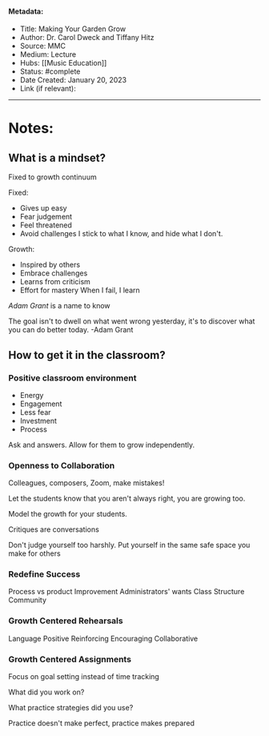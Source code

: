 #### Metadata:
- Title: Making Your Garden Grow
- Author: Dr. Carol Dweck and Tiffany Hitz
- Source: MMC
- Medium: Lecture
- Hubs: [[Music Education]]
- Status: #complete
- Date Created: January 20, 2023
- Link (if relevant): 
---
# Notes:

## What is a mindset?

Fixed to growth continuum

Fixed:
- Gives up easy
- Fear judgement 
- Feel threatened 
- Avoid challenges 
I stick to what I know, and hide what I don't.

Growth:
- Inspired by others
- Embrace challenges 
- Learns from criticism 
- Effort for mastery 
When I fail, I learn

*Adam Grant* is a name to know

The goal isn't to dwell on what went wrong yesterday, it's to discover what you can do better today. -Adam Grant

## How to get it in the classroom?

### Positive classroom environment
- Energy 
- Engagement 
- Less fear 
- Investment 
- Process 

Ask and answers. Allow for them to grow independently.

### Openness to Collaboration
Colleagues, composers, Zoom, make mistakes!

Let the students know that you aren't always right, you are growing too.

Model the growth for your students.

Critiques are conversations

Don't judge yourself too harshly. Put yourself in the same safe space you make for others

### Redefine Success
Process vs product
Improvement
Administrators' wants
Class Structure
Community

### Growth Centered Rehearsals
Language
Positive
Reinforcing
Encouraging
Collaborative

### Growth Centered Assignments
Focus on goal setting instead of time tracking

What did you work on?

What practice strategies did you use?

Practice doesn't make perfect, practice makes prepared

